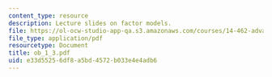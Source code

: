 ```yaml
---
content_type: resource
description: Lecture slides on factor models.
file: https://ol-ocw-studio-app-qa.s3.amazonaws.com/courses/14-462-advanced-macroeconomics-ii-spring-2007/e33d55256df8a5bd4572b033e4e4adb6_ob_1_3.pdf
file_type: application/pdf
resourcetype: Document
title: ob_1_3.pdf
uid: e33d5525-6df8-a5bd-4572-b033e4e4adb6
---
```

